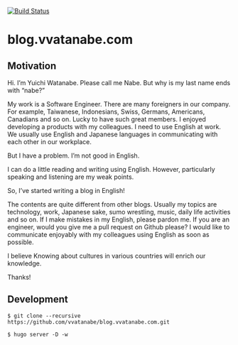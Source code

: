 [![Build Status](https://travis-ci.org/vvatanabe/diary.svg?branch=master)](https://travis-ci.org/vvatanabe/blog.vvatanabe.com)

# blog.vvatanabe.com

## Motivation

Hi. I’m Yuichi Watanabe. Please call me Nabe. But why is my last name ends with “nabe?”

My work is a Software Engineer. There are many foreigners in our company. For example, Taiwanese, Indonesians, Swiss, Germans, Americans, Canadians and so on. Lucky to have such great members. I enjoyed developing a products with my colleagues. I need to use English at work. We usually use English and Japanese languages in communicating with each other in our workplace.

But I have a problem. I’m not good in English.

I can do a little reading and writing using English. However, particularly speaking and listening are my weak points.

So, I’ve started writing a blog in English!

The contents are quite different from other blogs. Usually my topics are technology, work, Japanese sake, sumo wrestling, music, daily life activities and so on. If I make mistakes in my English, please pardon me. If you are an engineer, would you give me a pull request on Github please? I would like to communicate enjoyably with my colleagues using English as soon as possible.

I believe Knowing about cultures in various countries will enrich our knowledge.

Thanks!

## Development

```
$ git clone --recursive https://github.com/vvatanabe/blog.vvatanabe.com.git
```

```
$ hugo server -D -w
```
